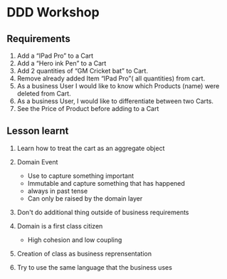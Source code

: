 # DDD Workshop

## Requirements

1. Add a “IPad Pro” to a Cart
2. Add a “Hero ink Pen” to a Cart
3. Add 2 quantities of “GM Cricket bat” to Cart.
4. Remove already added Item “IPad Pro”( all quantities) from cart.
5. As a business User I would like to know which Products (name) were deleted from Cart.
6. As a business User, I would like to differentiate between two Carts.
7. See the Price of Product before adding to a Cart

## Lesson learnt

1. Learn how to treat the cart as an aggregate object
2. Domain Event

   - Use to capture something important
   - Immutable and capture something that has happened
   - always in past tense
   - Can only be raised by the domain layer

3. Don't do additional thing outside of business requirements
4. Domain is a first class citizen
   - High cohesion and low coupling
5. Creation of class as business reprensentation
6. Try to use the same language that the business uses

